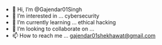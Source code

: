 - 👋 Hi, I’m @Gajendar01Singh
- 👀 I’m interested in ... cybersecurity
- 🌱 I’m currently learning ... ethical hacking
- 💞️ I’m looking to collaborate on ...
- 📫 How to reach me ... gajendar01shekhawat@gmail.com

<!---
Gajendar01Singh/Gajendar01Singh is a ✨ special ✨ repository because its `README.md` (this file) appears on your GitHub profile.
You can click the Preview link to take a look at your changes.
--->
